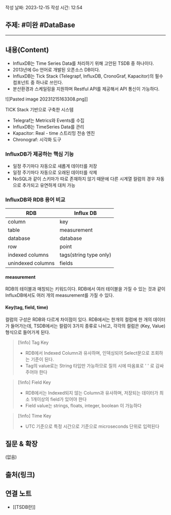 작성 날짜: 2023-12-15
작성 시간: 12:54

## 주제: #미완 #DataBase

----
## 내용(Content)

- InfluxDB는 Time Series Data를 처리하기 위해 고안된 TSDB 중 하나이다. 
- 2013년에 Go 언어로 개발된 오픈소스 DB이다. 
- InfluxDB는 Tick Stack (Telegrapf, InfluxDB, CronoGraf, Kapacitor)의 필수 컴포넌트 중 하나로 쓰인다. 
- 분산환경과 스케일링을 지원하며 Restful API를 제공해서 API 통신이 가능하다.

![[Pasted image 20231215163308.png]]

TICK Stack 기반으로 구축한 시스템

- Telegraf는 Metrics와 Events를 수집
- InfluxDB는 TimeSeries Data를 관리
- Kapacitor: Real - time 스트리밍 전송 엔진
- Chronograf: 시각화 도구

### InfluxDB가 제공하는 핵심 기능

- 일정 주기마다 자동으로 새롭게 데이터를 저장
- 일정 주기마다 자동으로 오래된 데이터를 삭제
- NoSQL과 같이 스키마가 따로 존재하지 않기 때문에 다른 시계열 컬럼의 경우 자동으로 추가되고 유연하게 대처 가능

### InfluxDB와 RDB 용어 비교

| RDB               | Influx DB              |
| ----------------- | ---------------------- |
| column            | key                    |
| table             | measurement            |
| database          | database               |
| row               | point                  |
| indexed columns   | tags(string type only) |
| unindexed columns | fields                 |

#### measurement

RDB의 테이블과 매칭되는 키워드이다.  RDB에서 여러 테이블을 가질 수 있는 것과 같이 InfluxDB에서도 여러 개의 measurement를 가질 수 있다.

#### Key(tag, field, time)

컬럼의 구성은 RDB와 다르게 차이점이 있다. RDB에서는 한개의 컬럼에 한 개의 데이터가 들어가는데, TSDB에서는 컬럼이 3가지 종류로 나뉘고, 각각의 컬럼은 (Key, Value) 형식으로 들어가게 된다.

>[!info] Tag Key
>- RDB에서 Indexed Column과 유사하며, 인덱싱되어 Select문으로 조회하는 기준이 된다.
>- Tag의 value로는 String 타입만 가능하므로 질의 시에 따옴표로 ' ' 로 감싸주어야 한다


>[!info] Field Key
>- RDB에서는 Indexed되지 않는 Column과 유사하며, 저장되는 데이터가 최소 1개이상의 field가 있어야 한다
>- Field value는 strings, floats, integer, boolean 이 가능하다

>[!info] Time Key
>- UTC 기준으로 특정 시간으로 기준으로  microseconds 단위로 입력된다



## 질문 & 확장

(없음)

## 출처(링크)


## 연결 노트
- [[TSDB란]]









